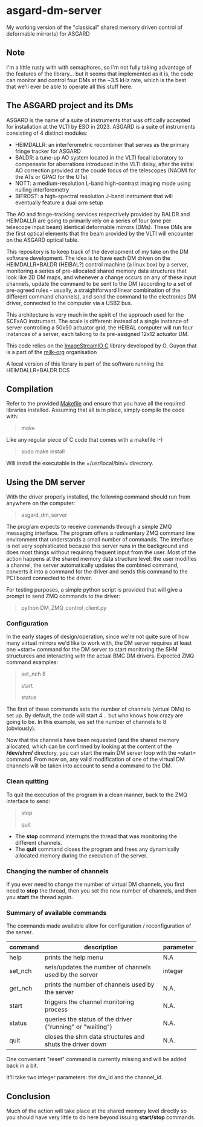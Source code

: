 # asgard-dm-server
My working version of the "classical" shared memory driven control of deformable mirror(s) for ASGARD

## Note

I'm a little rusty with with semaphores, so I'm not fully taking advantage of the features of the library... but it seems that implemented as it is, the code can monitor and control four DMs at the ~3.5 kHz rate, which is the best that we'll ever be able to operate all this stuff here.

## The ASGARD project and its DMs

ASGARD is the name of a suite of instruments that was officially accepted for installation at the VLTI by ESO in 2023. ASGARD is a suite of instruments consisting of 4 distinct modules:

- HEIMDALLR: an interferometric recombiner that serves as the primary fringe tracker for ASGARD
- BALDR: a tune-up AO system located in the VLTI focal laboratory to compensate for aberrations introduced in the VLTI delay, after the initial AO correction provided at the coudé focus of the telescopes (NAOMI for the ATs or GPAO for the UTs)
- NOTT: a medium-resolution L-band high-contrast imaging mode using nulling interferometry
- BIFROST: a high-spectral resolution J-band instrument that will eventually feature a dual arm setup

The AO and fringe-tracking services respectively provided by BALDR and HEIMDALLR are going to primarily rely on a series of four (one per telescope input beam) identical deformable mirrors (DMs). These DMs are the first optical elements that the beam provided by the VLTI will encounter on the ASGARD optical table.

This repository is to keep track of the development of my take on the DM software development. The idea is to have each DM driven on the HEIMDALLR+BALDR (HEIBAL?) control machine (a linux box) by a server, monitoring a series of pre-allocated shared memory data structures that look like 2D DM maps, and whenever a change occurs on any of these input channels, update the command to be sent to the DM (according to a set of pre-agreed rules - usually, a straightforward linear combination of the different command channels), and send the command to the electronics DM driver, connected to the computer via a USB2 bus.

This architecture is very much in the spirit of the approach used for the SCExAO instrument. The scale is different: instead of a single instance of server controlling a 50x50 actuator grid, the HEIBAL computer will run four instances of a server, each talking to its pre-assigned 12x12 actuator DM.

This code relies on the [ImageStreamIO C](https://github.com/milk-org/ImageStreamIO) library developed by O. Guyon that is a part of the [milk-org](https://github.com/milk-org) organisation

A local version of this library is part of the software running the HEIMDALLR+BALDR DCS

## Compilation

Refer to the provided [Makefile](./Makefile) and ensure that you have all the required libraries installed. Assuming that all is in place, simply compile the code with:

> make

Like any regular piece of C code that comes with a makefile :-)

> sudo make install

Will install the executable in the =/usr/local/bin/= directory.

## Using the DM server

With the driver properly installed, the following command should run from anywhere on the computer:

> asgard_dm_server

The program expects to receive commands through a simple ZMQ messaging interface. The program offers a rudimentary ZMQ command line environment that understands a small number of commands. The interface is not very sophisticated because this server runs in the background and does most things without requiring frequent input from the user. Most of the action happens at the shared memory data structure level: the user modifies a channel, the server automatically updates the combined command, converts it into a command for the driver and sends this command to the PCI board connected to the driver.

For testing purposes, a simple python script is provided that will give a prompt to send ZMQ commands to the driver:

> python DM_ZMQ_control_client.py

### Configuration

In the early stages of design/operation, since we're not quite sure of how many virtual mirrors we'd like to work with, the DM server requires at least one =start= command for the DM server to start monitoring the SHM structurees and interacting with the actual BMC DM drivers. Expected ZMQ command examples:

> set_nch 8
> 
> start
>
> status

The first of these commands sets the number of channels (virtual DMs) to set up. By default, the code will start 4... but who knows how crazy are going to be. In this example, we set the number of channels to 8 (obviously).

Now that the channels have been requested (and the shared memory allocated, which can be confirmed by looking at the content of the **/dev/shm/** directory, you can start the main DM server loop with the =start= command. From now on, any valid modification of one of the virtual DM channels will be taken into account to send a command to the DM.

### Clean quitting

To quit the execution of the program in a clean manner, back to the ZMQ interface to send:

> stop
>
> quit

- The **stop** command interrupts the thread that was monitoring the different channels.
- The **quit** command closes the program and frees any dynamically allocated memory during the execution of the server.

### Changing the number of channels

If you ever need to change the number of virtual DM channels, you first need to **stop** the thread, then you set the new number of channels, and then you **start** the thread again.

### Summary of available commands

The commands made available allow for configuration / reconfiguration of the server.


| command | description                                              | parameter |
|---------|----------------------------------------------------------|-----------|
| help    | prints the help menu                                     | N.A       |
| set_nch | sets/updates the number of channels used by the server   | integer   |
| get_nch | prints the number of channels used by the server         | N.A.      |
| start   | triggers the channel monitoring process                  | N.A.      |
| status  | queries the status of the driver ("running" or "waiting")| N.A.      |
| quit    | closes the shm data structures and shuts the driver down | N.A.      |

One convenient "reset" command is currently missing and will be added back in a bit.

It'll take two integer parameters: the dm_id and the channel_id.

## Conclusion

Much of the action will take place at the shared memory level directly so you should have very little to do here beyond issuing **start/stop** commands.
